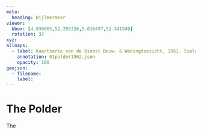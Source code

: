 ```yaml
---
meta:
  heading: Bijlmermeer
viewer:
  bbox: [4.930865,52.293326,5.016497,52.341949]
  rotation: 32
xyz:
allmaps:
  - label: Kaartserie van de Dienst Bouw- & Woningtoezicht, 1961. Scale 1:25000. Stadsarchief Amsterdam.
    annotation: 01polder1962.json
    opacity: 100
geojson:
  - filename: 
    label: 
---
```

# The Polder
The
